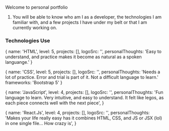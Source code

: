 Welcome to personal portfolio

1. You will be able to know who am I as a developer, the technologies I am familiar with, and a few projects I have under my belt or that I am currently working on.

### Technologies Use

{
 name: 'HTML',
 level: 5,
 projects: [],
 logoSrc: '',
 personalThoughts: 'Easy to understand, and practice makes it become as natural as a spoken languange.'
}

{
 name: 'CSS',
 level: 5,
 projects: [],
 logoSrc: '',
 personalThoughts: 'Needs a lot of practice. Error and trial is part of it. Not a difficult language to learn.'
 frameworks: 'Bootstrap 5'
}

{
 name: 'JavaScript',
 level: 4,
 projects: [],
 logoSrc: '',
 personalThoughts: 'Fun language to learn. Very intuitive, and easy to understand. It felt like legos, as each piece connects well with the next piece',
}

{
 name: 'React.Js',
 level: 4,
 projects: [],
 logoSrc: '',
 personalThoughts: 'Makes your life really easy has it combines HTML, CSS, and JS or JSX (lol) in one single file... How crazy is',
}
